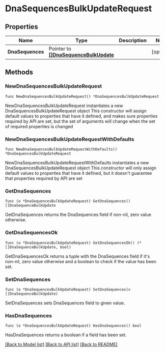 # DnaSequencesBulkUpdateRequest

## Properties

Name | Type | Description | Notes
------------ | ------------- | ------------- | -------------
**DnaSequences** | Pointer to [**[]DnaSequenceBulkUpdate**](DnaSequenceBulkUpdate.md) |  | [optional] 

## Methods

### NewDnaSequencesBulkUpdateRequest

`func NewDnaSequencesBulkUpdateRequest() *DnaSequencesBulkUpdateRequest`

NewDnaSequencesBulkUpdateRequest instantiates a new DnaSequencesBulkUpdateRequest object
This constructor will assign default values to properties that have it defined,
and makes sure properties required by API are set, but the set of arguments
will change when the set of required properties is changed

### NewDnaSequencesBulkUpdateRequestWithDefaults

`func NewDnaSequencesBulkUpdateRequestWithDefaults() *DnaSequencesBulkUpdateRequest`

NewDnaSequencesBulkUpdateRequestWithDefaults instantiates a new DnaSequencesBulkUpdateRequest object
This constructor will only assign default values to properties that have it defined,
but it doesn't guarantee that properties required by API are set

### GetDnaSequences

`func (o *DnaSequencesBulkUpdateRequest) GetDnaSequences() []DnaSequenceBulkUpdate`

GetDnaSequences returns the DnaSequences field if non-nil, zero value otherwise.

### GetDnaSequencesOk

`func (o *DnaSequencesBulkUpdateRequest) GetDnaSequencesOk() (*[]DnaSequenceBulkUpdate, bool)`

GetDnaSequencesOk returns a tuple with the DnaSequences field if it's non-nil, zero value otherwise
and a boolean to check if the value has been set.

### SetDnaSequences

`func (o *DnaSequencesBulkUpdateRequest) SetDnaSequences(v []DnaSequenceBulkUpdate)`

SetDnaSequences sets DnaSequences field to given value.

### HasDnaSequences

`func (o *DnaSequencesBulkUpdateRequest) HasDnaSequences() bool`

HasDnaSequences returns a boolean if a field has been set.


[[Back to Model list]](../README.md#documentation-for-models) [[Back to API list]](../README.md#documentation-for-api-endpoints) [[Back to README]](../README.md)


